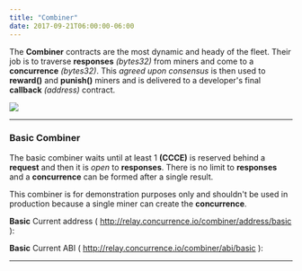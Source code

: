 ```yaml
---
title: "Combiner"
date: 2017-09-21T06:00:00-06:00
---
```

The **Combiner** contracts are the most dynamic and heady of the fleet. Their job is to traverse **responses** *(bytes32)* from miners and come to a **concurrence** *(bytes32)*. This *agreed upon consensus* is then used to **reward()** and **punish()** miners and is delivered to a developer's final **callback** *(address)* contract.

<img src="/images/combiners.png"/>

------------------------------------------------------

### Basic Combiner

The basic combiner waits until at least 1 **(CCCE)** is reserved behind a **request** and then it is *open* to **responses**. There is no limit to **responses** and a **concurrence** can be formed after a single result.

This combiner is for demonstration purposes only and shouldn't be used in production because a single miner can create the **concurrence**.

<!--RQC CODE solidity Combiner/basic/Combiner.sol -->

**Basic** Current address ( http://relay.concurrence.io/combiner/address/basic ):
<!--RQC ADDRESS Combiner/basic/Combiner.address -->

**Basic** Current ABI ( http://relay.concurrence.io/combiner/abi/basic ):
<!--RQC ABI Combiner/basic/Combiner.abi -->

------------------------------------------------------
